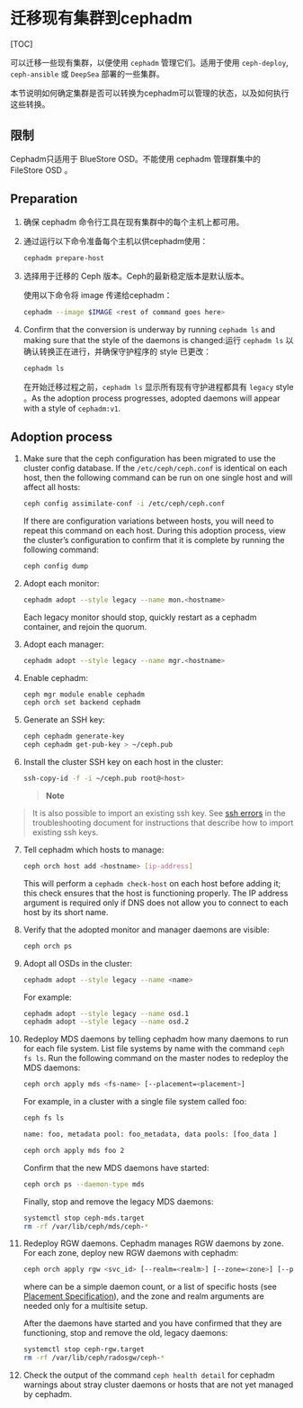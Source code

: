 # 迁移现有集群到cephadm

[TOC]

可以迁移一些现有集群，以便使用 `cephadm` 管理它们。适用于使用 `ceph-deploy`, `ceph-ansible` 或 `DeepSea` 部署的一些集群。

本节说明如何确定集群是否可以转换为cephadm可以管理的状态，以及如何执行这些转换。

## 限制

Cephadm只适用于 BlueStore OSD。不能使用 cephadm 管理群集中的 FileStore OSD 。

## Preparation

1. 确保 cephadm 命令行工具在现有集群中的每个主机上都可用。

2. 通过运行以下命令准备每个主机以供cephadm使用：

   ```bash
   cephadm prepare-host
   ```

3. 选择用于迁移的 Ceph 版本。Ceph的最新稳定版本是默认版本。

   使用以下命令将 image 传递给cephadm：

   ```bash
   cephadm --image $IMAGE <rest of command goes here>
   ```

4. Confirm that the conversion is underway by running `cephadm ls` and making sure that the style of the daemons is changed:运行 `cephadm ls` 以确认转换正在进行，并确保守护程序的 style 已更改：

   ```bash
   cephadm ls
   ```

   在开始迁移过程之前，`cephadm ls` 显示所有现有守护进程都具有 `legacy` style 。As the adoption process progresses, adopted daemons will appear with a style of `cephadm:v1`.

## Adoption process

1. Make sure that the ceph configuration has been migrated to use the cluster config database.  If the `/etc/ceph/ceph.conf` is identical on each host, then the following command can be run on one single host and will affect all hosts:

   ```bash
   ceph config assimilate-conf -i /etc/ceph/ceph.conf
   ```

   If there are configuration variations between hosts, you will need to repeat this command on each host. During this adoption process, view the cluster’s configuration to confirm that it is complete by running the following command:

   ```bash
   ceph config dump
   ```

2. Adopt each monitor:

   ```bash
   cephadm adopt --style legacy --name mon.<hostname>
   ```

   Each legacy monitor should stop, quickly restart as a cephadm container, and rejoin the quorum.

3. Adopt each manager:

   ```bash
   cephadm adopt --style legacy --name mgr.<hostname>
   ```

4. Enable cephadm:

   ```bash
   ceph mgr module enable cephadm
   ceph orch set backend cephadm
   ```

5. Generate an SSH key:

   ```bash
   ceph cephadm generate-key
   ceph cephadm get-pub-key > ~/ceph.pub
   ```

6. Install the cluster SSH key on each host in the cluster:

   ```bash
   ssh-copy-id -f -i ~/ceph.pub root@<host>
   ```

   > **Note**
>
   > It is also possible to import an existing ssh key. See [ssh errors](https://docs.ceph.com/en/latest/cephadm/troubleshooting/#cephadm-ssh-errors) in the troubleshooting document for instructions that describe how to import existing ssh keys.

7. Tell cephadm which hosts to manage:

   ```bash
   ceph orch host add <hostname> [ip-address]
   ```

   This will perform a `cephadm check-host` on each host before adding it; this check ensures that the host is functioning properly. The IP address argument is required only if DNS does not allow you to connect to each host by its short name.

8. Verify that the adopted monitor and manager daemons are visible:

   ```bash
   ceph orch ps
   ```

9. Adopt all OSDs in the cluster:

   ```bash
   cephadm adopt --style legacy --name <name>
   ```

   For example:

   ```bash
   cephadm adopt --style legacy --name osd.1
   cephadm adopt --style legacy --name osd.2
   ```

10. Redeploy MDS daemons by telling cephadm how many daemons to run for each file system. List file systems by name with the command `ceph fs ls`. Run the following command on the master nodes to redeploy the MDS daemons:

    ```bash
    ceph orch apply mds <fs-name> [--placement=<placement>]
    ```

    For example, in a cluster with a single file system called foo:

    ```bash
    ceph fs ls
    ```

    ```bash
    name: foo, metadata pool: foo_metadata, data pools: [foo_data ]
    ```

    ```bash
    ceph orch apply mds foo 2
    ```

    Confirm that the new MDS daemons have started:

    ```bash
    ceph orch ps --daemon-type mds
    ```

    Finally, stop and remove the legacy MDS daemons:

    ```bash
    systemctl stop ceph-mds.target
    rm -rf /var/lib/ceph/mds/ceph-*
    ```

11. Redeploy RGW daemons. Cephadm manages RGW daemons by zone. For each zone, deploy new RGW daemons with cephadm:

    ```bash
    ceph orch apply rgw <svc_id> [--realm=<realm>] [--zone=<zone>] [--port=<port>] [--ssl] [--placement=<placement>]
    ```

    where *<placement>* can be a simple daemon count, or a list of specific hosts (see [Placement Specification](https://docs.ceph.com/en/latest/cephadm/service-management/#orchestrator-cli-placement-spec)), and the zone and realm arguments are needed only for a multisite setup.

    After the daemons have started and you have confirmed that they are functioning, stop and remove the old, legacy daemons:

    ```bash
    systemctl stop ceph-rgw.target
    rm -rf /var/lib/ceph/radosgw/ceph-*
    ```

12. Check the output of the command `ceph health detail` for cephadm warnings about stray cluster daemons or hosts that are not yet managed by cephadm.
